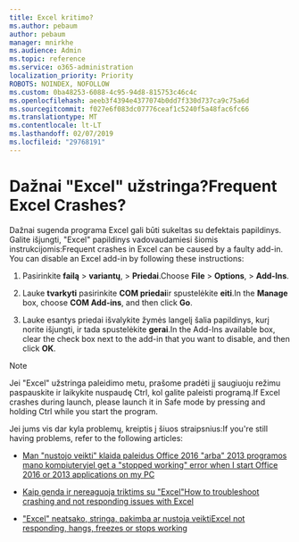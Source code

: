```yaml
---
title: Excel kritimo?
ms.author: pebaum
author: pebaum
manager: mnirkhe
ms.audience: Admin
ms.topic: reference
ms.service: o365-administration
localization_priority: Priority
ROBOTS: NOINDEX, NOFOLLOW
ms.custom: 0ba48253-6088-4c95-94d8-815753c46c4c
ms.openlocfilehash: aeeb3f4394e4377074b0dd7f330d737ca9c75a6d
ms.sourcegitcommit: f027e6f083dc07776ceaf1c5240f5a48fac6fc66
ms.translationtype: MT
ms.contentlocale: lt-LT
ms.lasthandoff: 02/07/2019
ms.locfileid: "29768191"
---
```

# <a name="frequent-excel-crashes"></a><span data-ttu-id="fb6a9-102">Dažnai "Excel" užstringa?</span><span class="sxs-lookup"><span data-stu-id="fb6a9-102">Frequent Excel Crashes?</span></span>

<span data-ttu-id="fb6a9-p101">Dažnai sugenda programa Excel gali būti sukeltas su defektais papildinys. Galite išjungti, "Excel" papildinys vadovaudamiesi šiomis instrukcijomis:</span><span class="sxs-lookup"><span data-stu-id="fb6a9-p101">Frequent crashes in Excel can be caused by a faulty add-in. You can disable an Excel add-in by following these instructions:</span></span>
  
1. <span data-ttu-id="fb6a9-105">Pasirinkite **failą** \> **variantų**, \> **Priedai**.</span><span class="sxs-lookup"><span data-stu-id="fb6a9-105">Choose **File** \> **Options**, \> **Add-Ins**.</span></span>
    
2. <span data-ttu-id="fb6a9-106">Lauke **tvarkyti** pasirinkite **COM priedai**ir spustelėkite **eiti**.</span><span class="sxs-lookup"><span data-stu-id="fb6a9-106">In the **Manage** box, choose **COM Add-ins**, and then click **Go**.</span></span>
    
3. <span data-ttu-id="fb6a9-107">Lauke esantys priedai išvalykite žymės langelį šalia papildinys, kurį norite išjungti, ir tada spustelėkite **gerai**.</span><span class="sxs-lookup"><span data-stu-id="fb6a9-107">In the Add-Ins available box, clear the check box next to the add-in that you want to disable, and then click **OK**.</span></span>
    
> [!NOTE]
> <span data-ttu-id="fb6a9-108">Jei "Excel" užstringa paleidimo metu, prašome pradėti jį saugiuoju režimu paspauskite ir laikykite nuspaudę Ctrl, kol galite paleisti programą.</span><span class="sxs-lookup"><span data-stu-id="fb6a9-108">If Excel crashes during launch, please launch it in Safe mode by pressing and holding Ctrl while you start the program.</span></span> 
  
<span data-ttu-id="fb6a9-109">Jei jums vis dar kyla problemų, kreiptis į šiuos straipsnius:</span><span class="sxs-lookup"><span data-stu-id="fb6a9-109">If you're still having problems, refer to the following articles:</span></span>
  
- [<span data-ttu-id="fb6a9-110">Man "nustojo veikti" klaida paleidus Office 2016 "arba" 2013 programos mano kompiuteryje</span><span class="sxs-lookup"><span data-stu-id="fb6a9-110">I get a "stopped working" error when I start Office 2016 or 2013 applications on my PC</span></span>](https://support.office.com/article/52bd7985-4e99-4a35-84c8-2d9b8301a2fa.aspx)
    
- [<span data-ttu-id="fb6a9-111">Kaip genda ir nereaguoja triktims su "Excel"</span><span class="sxs-lookup"><span data-stu-id="fb6a9-111">How to troubleshoot crashing and not responding issues with Excel</span></span>](https://support.microsoft.com/help/2758592/how-to-troubleshoot-crashing-and-not-responding-issues-with-excel)
    
- [<span data-ttu-id="fb6a9-112">"Excel" neatsako, stringa, pakimba ar nustoja veikti</span><span class="sxs-lookup"><span data-stu-id="fb6a9-112">Excel not responding, hangs, freezes or stops working</span></span>](https://support.office.com/article/37e7d3c9-9e84-40bf-a805-4ca6853a1ff4.aspx)
    
